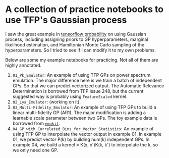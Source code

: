 # A collection of practice notebooks to use TFP's Gaussian process

I saw the great example in [tensorflow probability](https://www.tensorflow.org/probability/examples/Gaussian_Process_Regression_In_TFP) on using Gaussian process, including assigning priors to GP hyperparameters, marginal likelihood estimation, and Hamiltonian Monte Carlo sampling of the hyperparameters.
So I tried to see if I can modify it to my own problems.

Below are some my example notebooks for practicing. Not all of them are highly annotated.

1. `01_Pk_Emulator`: An example of using TFP GPs on power spectrum emulation. The major difference here is we train a batch of independent GPs. So that we can predict vectorized output. The Automatic Relevance Determination is borrowed from TFP issue 248, but the current suggested way is probably using `FeatureScaled` kernel.
2. `02_Lya_Emulator`: (working on it).
3. `03_Multi-Fidelity_Emulator`: An example of using TFP GPs to build a linear multi-fidelity GP (AR1). The major modification is adding a learnable scale parameter between two GPs. The toy example data is borrowed from [`emukit`](https://nbviewer.org/github/EmuKit/emukit/blob/main/notebooks/Emukit-tutorial-multi-fidelity.ipynb). 
4. `04_GP_with_Correlated_Bins_for_Vector_Statistics`: An example of using TFP GP to interpolate the vector output in example 01. In example 01, we predict vector P(k) by building num(k) independent GPs. In example 04, we build a kernel = K(x, x')K(k, k') to interpolate the k, so we only need one GP.
